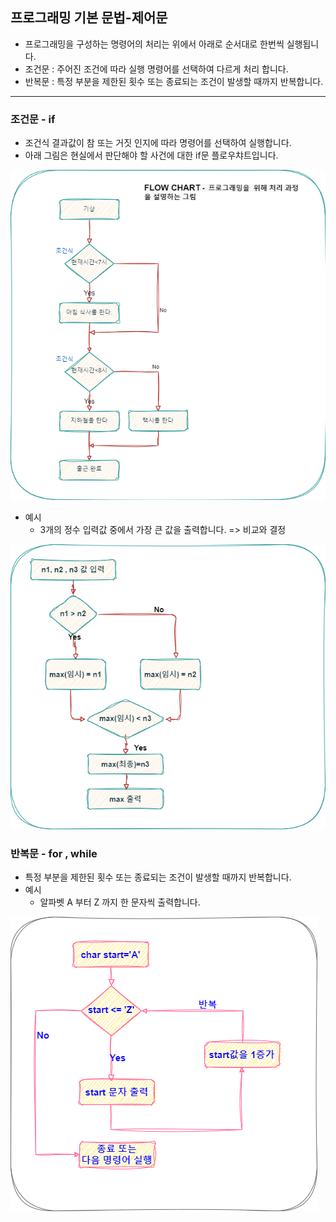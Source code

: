 ## 프로그래밍 기본 문법-제어문

  * 프로그래밍을 구성하는 명령어의 처리는 위에서 아래로 순서대로 한번씩 실행됩니다.
  * 조건문 : 주어진 조건에 따라 실행 명령어를 선택하여 다르게 처리 합니다.
  * 반복문 : 특정 부분을 제한된 횟수 또는 종료되는 조건이 발생할 때까지 반복합니다.

<hr />

### 조건문 - if

  * 조건식 결과값이 참 또는 거짓 인지에 따라 명령어를 선택하여 실행합니다.
  * 아래 그림은 현실에서 판단해야 할 사건에 대한 if문 플로우챠트입니다.

  ![Alt text](docs/images/if_flowchart.png)

  * 예시
     * 3개의 정수 입력값 중에서 가장 큰 값을 출력합니다. => 비교와 결정

![Alt text](docs/images/max.png)

### 반복문 - for , while

  * 특정 부분을 제한된 횟수 또는 종료되는 조건이 발생할 때까지 반복합니다.
  * 예시
     * 알파벳 A 부터 Z 까지 한 문자씩 출력합니다.

![Alt text](docs/images/forex.png)